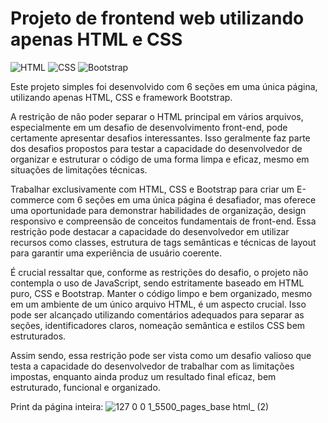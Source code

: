 # Projeto de frontend web utilizando apenas HTML e CSS

![HTML](https://img.shields.io/badge/HTML-239120?style=for-the-badge&logo=html5&logoColor=white) ![CSS](https://img.shields.io/badge/CSS-239120?&style=for-the-badge&logo=css3&logoColor=white) ![Bootstrap](https://img.shields.io/badge/bootstrap-%23563D7C.svg?style=for-the-badge&logo=bootstrap&logoColor=white)

Este projeto simples foi desenvolvido com 6 seções em uma única página, utilizando apenas HTML, CSS e framework Bootstrap.

A restrição de não poder separar o HTML principal em vários arquivos, especialmente em um desafio de desenvolvimento front-end, pode certamente apresentar desafios interessantes. Isso geralmente faz parte dos desafios propostos para testar a capacidade do desenvolvedor de organizar e estruturar o código de uma forma limpa e eficaz, mesmo em situações de limitações técnicas.

Trabalhar exclusivamente com HTML, CSS e Bootstrap para criar um E-commerce com 6 seções em uma única página é desafiador, mas oferece uma oportunidade para demonstrar habilidades de organização, design responsivo e compreensão de conceitos fundamentais de front-end. Essa restrição pode destacar a capacidade do desenvolvedor em utilizar recursos como classes, estrutura de tags semânticas e técnicas de layout para garantir uma experiência de usuário coerente.

É crucial ressaltar que, conforme as restrições do desafio, o projeto não contempla o uso de JavaScript, sendo estritamente baseado em HTML puro, CSS e Bootstrap. Manter o código limpo e bem organizado, mesmo em um ambiente de um único arquivo HTML, é um aspecto crucial. Isso pode ser alcançado utilizando comentários adequados para separar as seções, identificadores claros, nomeação semântica e estilos CSS bem estruturados.

Assim sendo, essa restrição pode ser vista como um desafio valioso que testa a capacidade do desenvolvedor de trabalhar com as limitações impostas, enquanto ainda produz um resultado final eficaz, bem estruturado, funcional e organizado.

Print da página inteira:
![127 0 0 1_5500_pages_base html_ (2)](https://user-images.githubusercontent.com/84293496/236299132-2053388b-3f5c-4998-a311-56a96fff5d67.png)
